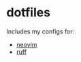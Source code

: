 # dotfiles

Includes my configs for:
- [neovim](https://github.com/neovim/neovim)
- [ruff](https://github.com/astral-sh/ruff)
